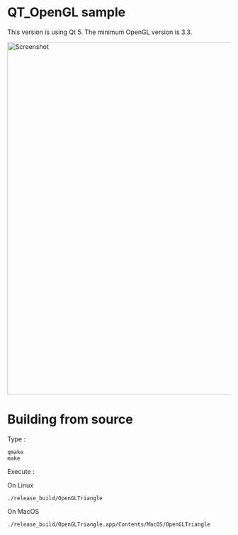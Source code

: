 # QT_OpenGL sample

This version is using Qt 5. The minimum OpenGL version is 3.3.

<img width="795" alt="Screenshot" src="https://github.com/DigitalBox98/QT_OpenGL/assets/57635141/2c11415c-ce5f-4acd-9b30-1fe7f299ec26">


# Building from source 

Type : 
```
qmake
make
```

Execute : 

On Linux
```
./release_build/OpenGLTriangle 
```

On MacOS
```
./release_build/OpenGLTriangle.app/Contents/MacOS/OpenGLTriangle 
```




